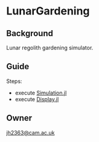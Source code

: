 # LunarGardening

## Background
Lunar regolith gardening simulator.

## Guide
Steps:
- execute [Simulation.jl](https://github.com/hu-jing-ya/LunarGardening/blob/main/Simulation.jl)
- execute [Display.jl](https://github.com/hu-jing-ya/LunarGardening/blob/main/Display.jl)

## Owner
jh2363@cam.ac.uk